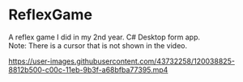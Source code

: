 # ReflexGame
A reflex game I did in my 2nd year. C# Desktop form app.<br/>
Note: There is a cursor that is not shown in the video.<br/>

https://user-images.githubusercontent.com/43732258/120038825-8812b500-c00c-11eb-9b3f-a68bfba77395.mp4

